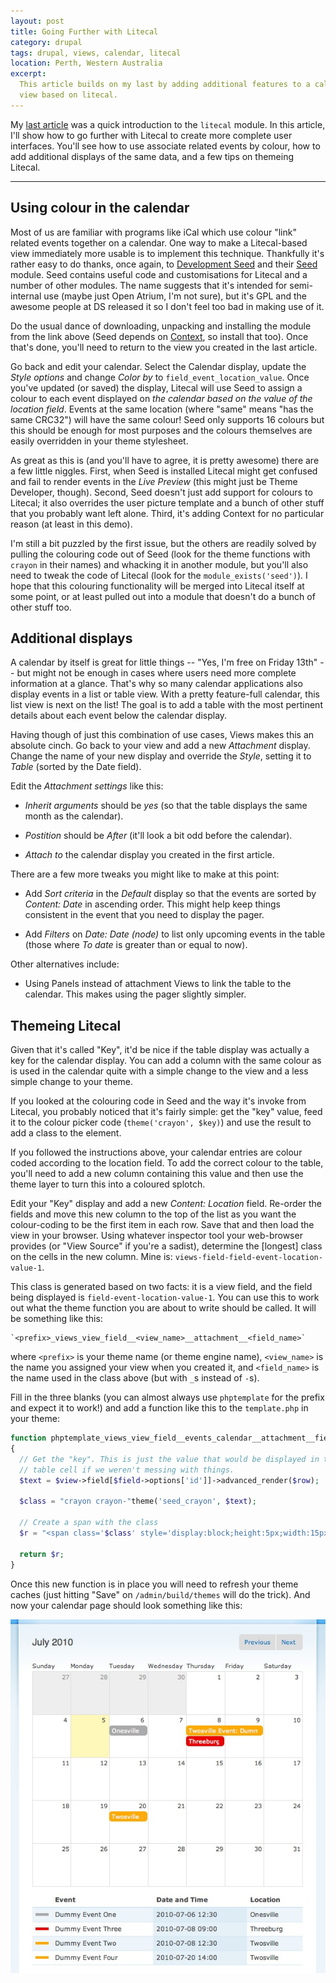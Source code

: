 ```yaml
---
layout: post
title: Going Further with Litecal
category: drupal
tags: drupal, views, calendar, litecal
location: Perth, Western Australia
excerpt: 
  This article builds on my last by adding additional features to a calendar 
  view based on litecal.
---
```


My [last article](/2010/using-litecal/) was a quick introduction to the
`litecal` module. In this article, I'll show how to go further with Litecal to
create more complete user interfaces. You'll see how to use associate related
events by colour, how to add additional displays of the same data, and a few
tips on themeing Litecal.

----

## Using colour in the calendar

Most of us are familiar with programs like iCal which use colour "link"
related events together on a calendar. One way to make a Litecal-based view
immediately more usable is to implement this technique. Thankfully it's rather
easy to do thanks, once again, to [Development Seed][ds] and their
[Seed][seed] module. Seed contains useful code and customisations for Litecal
and a number of other modules. The name suggests that it's intended for
semi-internal use (maybe just Open Atrium, I'm not sure), but it's GPL and the
awesome people at DS released it so I don't feel too bad in making use of it.

[seed]: http://code.developmentseed.org/node/176
[ds]: http://developmentseed.org/

Do the usual dance of downloading, unpacking and installing the module from
the link above (Seed depends on [Context][context], so install that too). Once
that's done, you'll need to return to the view you created in the last
article.

[context]: http://drupal.org/project/context

Go back and edit your calendar. Select the Calendar display, update the *Style
options* and change *Color by* to `field_event_location_value`. Once you've
updated (or saved) the display, Litecal will use Seed to assign a colour to
each event displayed on *the calendar based on the value of the location
field*. Events at the same location (where "same" means "has the same CRC32")
will have the same colour! Seed only supports 16 colours but this should be
enough for most purposes and the colours themselves are easily overridden in
your theme stylesheet.

As great as this is (and you'll have to agree, it is pretty awesome) there are
a few little niggles. First, when Seed is installed Litecal might get confused
and fail to render events in the *Live Preview* (this might just be Theme
Developer, though). Second, Seed doesn't just add support for colours to
Litecal; it also overrides the user picture template and a bunch of other
stuff that you probably want left alone. Third, it's adding Context for no
particular reason (at least in this demo).

I'm still a bit puzzled by the first issue, but the others are readily solved
by pulling the colouring code out of Seed (look for the theme functions with
`crayon` in their names) and whacking it in another module, but you'll also
need to tweak the code of Litecal (look for the `module_exists('seed')`). I
hope that this colouring functionality will be merged into Litecal itself at
some point, or at least pulled out into a module that doesn't do a bunch of
other stuff too.

## Additional displays

A calendar by itself is great for little things -- "Yes, I'm free on Friday
13th" -- but might not be enough in cases where users need more complete
information at a glance. That's why so many calendar applications also display
events in a list or table view. With a pretty feature-full calendar, this list
view is next on the list! The goal is to add a table with the most pertinent
details about each event below the calendar display.

Having though of just this combination of use cases, Views makes this an
absolute cinch. Go back to your view and add a new *Attachment* display.
Change the name of your new display and override the *Style*, setting it to
*Table* (sorted by the Date field).

Edit the *Attachment settings* like this:

* *Inherit arguments* should be *yes* (so that the table displays the same
  month as the calendar).

* *Postition* should be *After* (it'll look a bit odd before the calendar).

* *Attach to* the calendar display you created in the first article.

There are a few more tweaks you might like to make at this point:

* Add *Sort criteria* in the *Default* display so that the events are sorted
  by *Content: Date* in ascending order. This might help keep things
  consistent in the event that you need to display the pager.

* Add *Filters* on *Date: Date (node)* to list only upcoming events in the
  table (those where *To date* is greater than or equal to now).

Other alternatives include:

* Using Panels instead of attachment Views to link the table to the calendar.
  This makes using the pager slightly simpler.

## Themeing Litecal

Given that it's called "Key", it'd be nice if the table display was actually a
key for the calendar display. You can add a column with the same colour as is
used in the calendar quite with a simple change to the view and a less simple
change to your theme. 

If you looked at the colouring code in Seed and the way it's invoke from
Litecal, you probably noticed that it's fairly simple: get the "key" value,
feed it to the colour picker code (`theme('crayon', $key)`) and use the result
to add a class to the element.

If you followed the instructions above, your calendar entries are colour coded
according to the location field. To add the correct colour to the table,
you'll need to add a new column containing this value and then use the theme
layer to turn this into a coloured splotch.

Edit your "Key" display and add a new *Content: Location* field. Re-order the
fields and move this new column to the top of the list as you want the
colour-coding to be the first item in each row. Save that and then load the
view in your browser. Using whatever inspector tool your web-browser provides
(or "View Source" if you're a sadist), determine the [longest] class on the
cells in the new column. Mine is: `views-field-field-event-location-value-1`.

This class is generated based on two facts: it is a view field, and the field
being displayed is `field-event-location-value-1`. You can use this to work
out what the theme function you are about to write should be called. It will
be something like this:

    `<prefix>_views_view_field__<view_name>__attachment__<field_name>`

where `<prefix>` is your theme name (or theme engine name), `<view_name>` is
the name you assigned your view when you created it, and `<field_name>` is the
name used in the class above (but with `_`s instead of `-`s).

Fill in the three blanks (you can almost always use `phptemplate` for the
prefix and expect it to work!) and add a function like this to the
`template.php` in your theme:

``````php
function phptemplate_views_view_field__events_calendar__attachment__field_event_location_value_1($view, $field, $row)
{
  // Get the "key". This is just the value that would be displayed in the 
  // table cell if we weren't messing with things.
  $text = $view->field[$field->options['id']]->advanced_render($row);
  
  $class = "crayon crayon-"theme('seed_crayon', $text);
  
  // Create a span with the class 
  $r = "<span class='$class' style='display:block;height:5px;width:15px;'></span>";
  
  return $r;
}
``````

Once this new function is in place you will need to refresh your theme caches
(just hitting "Save" on `/admin/build/themes` will do the trick). And now your
calendar page should look something like this:

![The finished calendar](/files/2010/07/litecal-themed-calendar.jpg)
